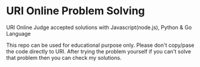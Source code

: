 # URI Online Problem Solving 

URI Online Judge accepted solutions with Javascript(node.js), Python & Go Language

This repo can be used for educational purpose only. Please don't copy/pase the code directly to URI. After trying the problem yourself if you can't solve that problem then you can check my solutions.